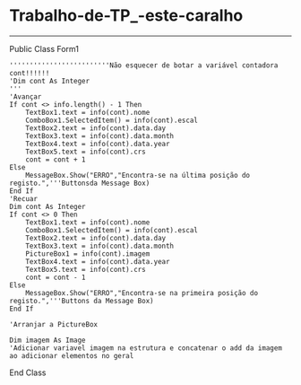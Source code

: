 # Trabalho-de-TP_-este-caralho
----
Public Class Form1

    '''''''''''''''''''''''''Não esquecer de botar a variável contadora cont!!!!!!
    'Dim cont As Integer
    '''
    'Avançar
    If cont <> info.length() - 1 Then
        TextBox1.text = info(cont).nome
        ComboBox1.SelectedItem() = info(cont).escal
        TextBox2.text = info(cont).data.day
        TextBox3.text = info(cont).data.month
        TextBox4.text = info(cont).data.year
        TextBox5.text = info(cont).crs
        cont = cont + 1
    Else
        MessageBox.Show("ERRO","Encontra-se na última posição do registo.",'''Buttonsda Message Box)
    End If
    'Recuar
    Dim cont As Integer
    If cont <> 0 Then
        TextBox1.text = info(cont).nome
        ComboBox1.SelectedItem() = info(cont).escal
        TextBox2.text = info(cont).data.day
        TextBox3.text = info(cont).data.month
        PictureBox1 = info(cont).imagem
        TextBox4.text = info(cont).data.year
        TextBox5.text = info(cont).crs
        cont = cont - 1
    Else
        MessageBox.Show("ERRO","Encontra-se na primeira posição do registo.",'''Buttons da Message Box)
    End If

    'Arranjar a PictureBox

    Dim imagem As Image
    'Adicionar variavel imagem na estrutura e concatenar o add da imagem ao adicionar elementos no geral

End Class
